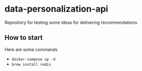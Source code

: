 # data-personalization-api

Repository for testing some ideas for delivering recommendations

## How to start

Here are some commands

- `docker-compose up -d`
- `brew install redis`
